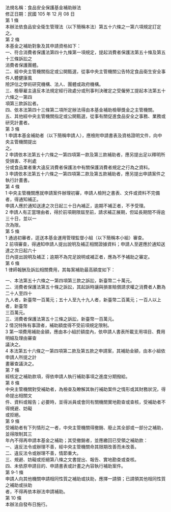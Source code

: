 法規名稱：食品安全保護基金補助辦法  
修正日期：民國 105 年 12 月 08 日  
第 1 條  
本辦法依食品安全衛生管理法（以下簡稱本法）第五十六條之一第六項規定訂定之。  
第 2 條  
本基金之補助對象及其申請資格如下：  
一、符合消費者保護法第四十九條第一項規定，提起消費者保護法第五十條及第五十三條訴訟之  
消費者保護團體。  
二、經中央主管機關指定或公開甄選，從事中央主管機關公告特定食品衛生安全事件人體健康風  
險評估之學術研究機構、法人、團體或政府機構。  
三、檢舉雇主違反本法規定經行政處分或刑事判決確定之受僱勞工提起本法第五十六條之一第四  
項第三款訴訟者。  
四、依本法第四十三條第二項所定辦法得由本基金補助檢舉獎金之主管機關。  
五、其他經中央主管機關指定或公開甄選，從事有關促進食品安全之事務、業務或研究計畫者。  
第 3 條  
1 申請本基金補助者（以下簡稱申請人），應檢附申請書表及資格證明文件，向中央主管機關提出  
之。  
2 申請依本法第五十六條之一第四項第一款及第三款補助者，應另提出足以釋明所受損害、不利處  
分或食品業者重大違反消費者保護法中有關保護消費者規定之行為之資料。  
3 申請依本法第五十六條之一第四項第二款及第五款補助者，應另提出申請案件之執行計畫書。  
第 4 條  
1 中央主管機關應就申請案件辦理初審，申請人檢附之書表、文件或資料不完備者，得通知補正。  
申請人應於通知送達之次日起三十日內補正，逾期不補正者，不予受理。  
2 申請人有正當理由者，得於前項期限屆至前，請求補正展期，但延長期間不得逾三十日，並以一  
次為限。  
第 5 條  
1 通過初審者，逕送本基金運用管理監督小組（以下簡稱本小組）審查。  
2 前項審查，得通知申請人提出說明及補正相關證據資料；申請人至遲應於通知送達之次日起六十  
日內提出說明及補正；逾期不為完足說明或補正者，應為不予補助之審定。  
第 6 條  
1 律師報酬及訴訟相關費用，其每案補助最高額度如下：  


一、本法第五十六條之一第四項第三款之訴訟，新臺幣二十萬元。  
二、消費者保護法第五十條之訴訟，其起訴時讓與損害賠償請求權之消費者人數為二十人至四十  
九人者，新臺幣一百萬元；五十人至九十九人者，新臺幣二百萬元；一百人以上者，新臺幣  
三百萬元。  
三、消費者保護法第五十三條之訴訟，新臺幣一百萬元。  
2 情況特殊有事證者，補助額度得不受前項規定限制。  
3 第一項費用補助金額，應由本小組於額度內，依申請人書表所載支用項目、費用明細及理由審查  
議決之。  
4 本法第五十六條之一第四項第二款及第五款之申請案，其補助金額，由本小組依申請人所提之計  
畫審查議決之。  
第 7 條  
經核定之補助款項，得依申請人執行補助事項之進度分期撥給。  
第 8 條  
中央主管機關對受補助者，為檢查及瞭解其執行補助案件之情形或其財務狀況，得命提出相關文  
件、資料或報告；必要時，並得派員或會同有關機關實地勘查或查核，受補助者不得規避、妨礙  
或拒絕。  
第 9 條  
受補助者有下列情形之一者，中央主管機關得撤銷、廢止其全部或一部分之補助，並得限制其三  
年內不得再申請本基金之補助；其受撤銷者，並應繳回已受領之補助款：  
一、違反法令或辦理不善，經中央主管機關命其限期改善而未改善。  
二、違反法令或辦理不善，情節重大。  
三、規避、妨礙或拒絕第八條之文書提出、報告、實地勘查或查核。  
四、未依原申請目的、申請書表或計畫之內容執行補助案件。  
第 9-1 條  
申請人向其他機關申請相同性質之補助或扶助，應擇一請領；已請領其他相同性質之補助或扶助  
者，不得再依本辦法申請補助。  
第 10 條  
本辦法自發布日施行。  


